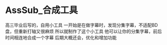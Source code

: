 # AssSub_合成工具
高三毕业后写的，自用小工具
一开始是在做字幕时，发现分集字幕，不适配BD盘，但重新打轴又很麻烦
所以就制作了这个小工具
他可以让你的分集字幕，前后时间相连地合成一个字幕
后期大概还会，优化和增加功能
